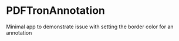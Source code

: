 # PDFTronAnnotation
Minimal app to demonstrate issue with setting the border color for an annotation
